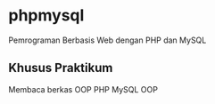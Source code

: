 # phpmysql
Pemrograman Berbasis Web dengan PHP dan MySQL

## Khusus Praktikum
Membaca berkas
OOP
PHP MySQL
OOP
